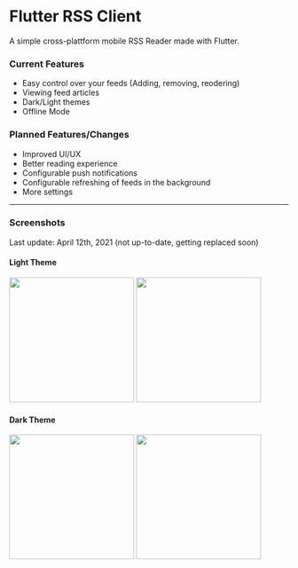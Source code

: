 # Flutter RSS Client
A simple cross-plattform mobile RSS Reader made with Flutter.

### Current Features
- Easy control over your feeds (Adding, removing, reodering)
- Viewing feed articles
- Dark/Light themes
- Offline Mode

### Planned Features/Changes
- Improved UI/UX
- Better reading experience
- Configurable push notifications
- Configurable refreshing of feeds in the background
- More settings

---
### Screenshots
Last update: April 12th, 2021 (not up-to-date, getting replaced soon)

#### Light Theme
<img src="https://i.irq.pw/u/18.42.21-12.04.21.jpg" width="225px" /> <img src="https://i.irq.pw/u/18.43.40-12.04.21.jpg" width="225px" />

#### Dark Theme
<img src="https://i.irq.pw/u/19.24.23-12.04.21.jpg" width="225px" /> <img src="https://i.irq.pw/u/19.24.31-12.04.21.jpg" width="225px" />
